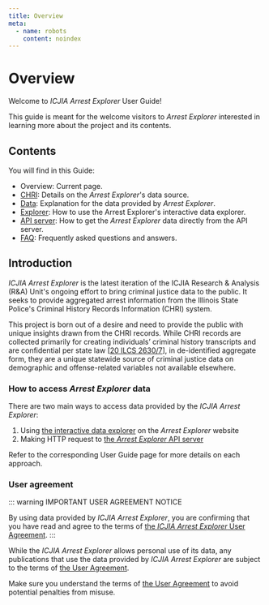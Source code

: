 ```yaml
---
title: Overview
meta:
  - name: robots
    content: noindex
---
```


# Overview

Welcome to _ICJIA Arrest Explorer_ User Guide!

This guide is meant for the welcome visitors to _Arrest Explorer_ interested in learning more about the project and its contents.

## Contents

You will find in this Guide:

- Overview: Current page.
- [CHRI](./chri.md): Details on the _Arrest Explorer_'s data source.
- [Data](./data.md): Explanation for the data provided by _Arrest Explorer_.
- [Explorer](./explorer.md): How to use the Arrest Explorer's interactive data explorer.
- [API server](./api.md): How to get the _Arrest Explorer_ data directly from the API server.
- [FAQ](./faq.md): Frequently asked questions and answers.

## Introduction

_ICJIA Arrest Explorer_ is the latest iteration of the ICJIA Research & Analysis (R&A) Unit's ongoing effort to bring criminal justice data to the public. It seeks to provide aggregated arrest information from the Illinois State Police's Criminal History Records Information (CHRI) system.

This project is born out of a desire and need to provide the public with unique insights drawn from the CHRI records. While CHRI records are collected primarily for creating individuals’ criminal history transcripts and are confidential per state law [[20 ILCS 2630/7](http://www.ilga.gov/legislation/ilcs/ilcs3.asp?ActID=350&ChapterID=5)], in de-identified aggregate form, they are a unique statewide source of criminal justice data on demographic and offense-related variables not available elsewhere.

### How to access _Arrest Explorer_ data

There are two main ways to access data provided by the _ICJIA Arrest Explorer_:

1. Using [the interactive data explorer](./explorer) on the _Arrest Explorer_ website
2. Making HTTP request to [the _Arrest Explorer_ API server](./api)

Refer to the corresponding User Guide page for more details on each approach.

### User agreement

::: warning IMPORTANT USER AGREEMENT NOTICE

By using data provided by _ICJIA Arrest Explorer_, you are confirming that you have read and agree to the terms of [the _ICJIA Arrest Explorer_ User Agreement](../agreement/).
:::

While the _ICJIA Arrest Explorer_ allows personal use of its data, any publications that use the data provided by _ICJIA Arrest Explorer_ are subject to the terms of [the User Agreement](../agreement/).

Make sure you understand the terms of [the User Agreement](../agreement/) to avoid potential penalties from misuse.

<FundingStatement />
